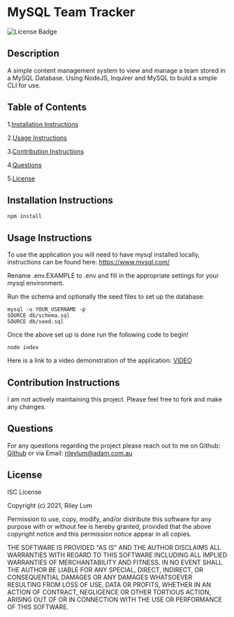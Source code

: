 # MySQL Team Tracker

  ![License Badge](https://img.shields.io/badge/license-ISC-blue)

  ## Description

  A simple content management system to view and manage a team stored in a MySQL Database. Using NodeJS, Inquirer and MySQL to build a simple CLI for use.

  ## Table of Contents

  1.[Installation Instructions](#installation-instructions)

  2.[Usage Instructions](#usage-instructions)

  3.[Contribution Instructions](#contribution-instructions)

  4.[Questions](#questions)

  5.[License](#License)
  

  ## Installation Instructions

    npm install

  ## Usage Instructions

  To use the application you will need to have mysql installed locally, instructions can be found here: https://www.mysql.com/

  Rename .env.EXAMPLE to .env and fill in the appropriate settings for your mysql environment.

  Run the schema and optionally the seed files to set up the database:

    mysql -u YOUR_USERNAME -p
    SOURCE db/schema.sql
    SOURCE db/seed.sql

  Once the above set up is done run the following code to begin!

    node index

  Here is a link to a video demonstration of the application: [VIDEO](https://drive.google.com/file/d/1prmaV7jtX6JllIKJCqErFDnE-h-Qudxq/view?usp=sharing)
  ## Contribution Instructions

  I am not actively maintaining this project. Please feel free to fork and make any changes.

  ## Questions
  
  For any questions regarding the project please reach out to me on Github: [Github](https://github.com/rileylum) or via Email: rileylum@adam.com.au

  ## License

  
ISC License

Copyright (c) 2021, Riley Lum

Permission to use, copy, modify, and/or distribute this software for any
purpose with or without fee is hereby granted, provided that the above
copyright notice and this permission notice appear in all copies.

THE SOFTWARE IS PROVIDED "AS IS" AND THE AUTHOR DISCLAIMS ALL WARRANTIES
WITH REGARD TO THIS SOFTWARE INCLUDING ALL IMPLIED WARRANTIES OF
MERCHANTABILITY AND FITNESS. IN NO EVENT SHALL THE AUTHOR BE LIABLE FOR
ANY SPECIAL, DIRECT, INDIRECT, OR CONSEQUENTIAL DAMAGES OR ANY DAMAGES
WHATSOEVER RESULTING FROM LOSS OF USE, DATA OR PROFITS, WHETHER IN AN
ACTION OF CONTRACT, NEGLIGENCE OR OTHER TORTIOUS ACTION, ARISING OUT OF
OR IN CONNECTION WITH THE USE OR PERFORMANCE OF THIS SOFTWARE.
        


